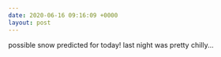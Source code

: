 ```yaml
---
date: 2020-06-16 09:16:09 +0000
layout: post
---
```


possible snow predicted for today! last night was pretty chilly...
